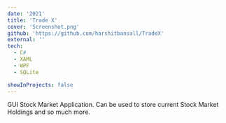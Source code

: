 ```yaml
---
date: '2021'
title: 'Trade X'
cover: 'Screenshot.png'
github: 'https://github.com/harshitbansall/TradeX'
external: ''
tech:
  - C#
  - XAML
  - WPF
  - SQLite

showInProjects: false
---
```


GUI Stock Market Application. Can be used to store current Stock Market Holdings and so much more.
